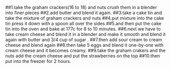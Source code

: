 ##1.take the graham crackers(16 to 18) and nuts crush them in a blender into finer pieces 
##2.add butter and blend it again.
##3.take a cake tin and take the mixture of graham crackers and nuts 
##4.put mixture into the cake tin press it down with a spoon all over the sides
##5.and then put the cake tin into the oven and bake at 177c for 8 to 10 minutes.
##6.next we have to take cream cheese and blend it in a blender and make it smooth and blend it again with butter and 3/4 cup of sugar .
##7.then add sour cream to cream cheese and blend again
##8.then take 5 eggs and blend it one-by-one with cream cheese and it becomes creamy.
##9.take the graham crakers and the nuts add the cream cheese and put the strawberries on the top
##10.then put into the freezer for 2 hours.
